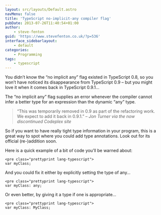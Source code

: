 ```yaml
---
layout: src/layouts/Default.astro
navMenu: false
title: 'TypeScript no-implicit-any compiler flag'
pubDate: 2013-07-26T11:40:54+01:00
author:
    - steve-fenton
guid: 'https://www.stevefenton.co.uk/?p=536'
interface_sidebarlayout:
    - default
categories:
    - Programming
tags:
    - typescript
---
```


You didn’t know the “no implicit any” flag existed in TypeScript 0.8, so you won’t have noticed its disappearance from TypeScript 0.9 – but you might love it when it comes back in TypeScript 0.9.1…

The “no implicit any” flag supplies an error whenever the compiler cannot infer a better type for an expression than the dynamic “any” type.

> “This was temporarily removed in 0.9 as part of the refactoring work. We expect to add it back in 0.9.1.” – <cite>Jon Turner via the now discontinued Codeplex site</cite>

So if you want to have really tight type information in your program, this is a great way to spot where you could add type annotations. Look out for its official (re-)addition soon.

Here is a quick example of a bit of code you’ll be warned about:

```
<pre class="prettyprint lang-typescript">
var myClass;
```

And you could fix it either by explicitly setting the type of any…

```
<pre class="prettyprint lang-typescript">
var myClass: any;
```

Or even better, by giving it a type if one is appropriate…

```
<pre class="prettyprint lang-typescript">
var myClass: MyClass;
```